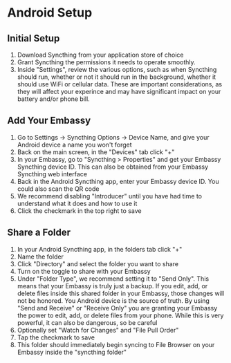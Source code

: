 # Android Setup

## Initial Setup

1. Download Syncthing from your application store of choice
1. Grant Syncthing the permissions it needs to operate smoothly.
1. Inside "Settings", review the various options, such as when Syncthing should run, whether or not it should run in the background, whether it should use WiFi or cellular data. These are important considerations, as they will affect your experince and may have significant impact on your battery and/or phone bill.

## Add Your Embassy

1. Go to Settings -> Syncthing Options -> Device Name, and give your Android device a name you won't forget
1. Back on the main screen, in the "Devices" tab click "+"
1. In your Embassy, go to "Syncthing > Properties" and get your Embassy Syncthing device ID. This can also be obtained from your Embassy Syncthing web interface
1. Back in the Android Syncthing app, enter your Embassy device ID. You could also scan the QR code
1. We recommend disabling "Introducer" until you have had time to understand what it does and how to use it
1. Click the checkmark in the top right to save

## Share a Folder

1. In your Android Syncthing app, in the folders tab click "+" 
1. Name the folder
1. Click "Directory" and select the folder you want to share
1. Turn on the toggle to share with your Embassy
1. Under "Folder Type", we recommend setting it to "Send Only". This means that your Embassy is truly just a backup. If you edit, add, or delete files inside this shared folder in your Embassy, those changes will not be honored. You Android device is the source of truth. By using "Send and Receive" or "Receive Only" you are granting your Embassy the power to edit, add, or delete files from your phone. While this is very powerful, it can also be dangerous, so be careful
1. Optionally set "Watch for Changes" and "File Pull Order"
1. Tap the checkmark to save
1. This folder should immediately begin syncing to File Browser on your Embassy inside the "syncthing folder"
